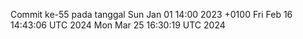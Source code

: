 Commit ke-55 pada tanggal Sun Jan 01 14:00 2023 +0100
Fri Feb 16 14:43:06 UTC 2024
Mon Mar 25 16:30:19 UTC 2024
